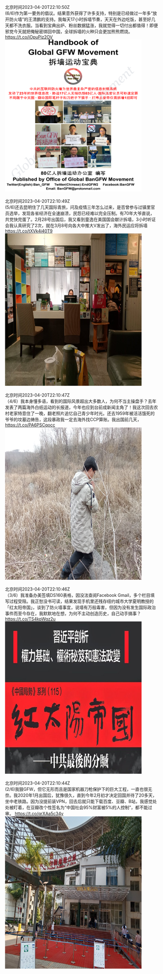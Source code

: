 北京时间2023-04-20T22:10:50Z<br>(6/6)作为第一要务的倡议。结果意外获得了许多支持，特别是已经做过一年多“放开防火墙”的王清鹏的支持。我每天17小时拆墙节奏，天天在外边吃饭，甚至好几天都不洗衣服。当看到宝典出炉、粉丝数据猛涨，我就觉得一切付出都值得！即便邪党今天就把俺秘密绑回中国，全球拆墙的火种只会更加熊熊燃烧。 https://t.co/iOpuPiz2OV<br><img src='/temp/image/2023/v-Month-4/1649053013452161026_0.jpg' width='450' height='500'><br><br>北京时间2023-04-20T22:10:49Z<br>(5/6)还去昆明住了几天国际青旅，问及疫情三年怎么过来，是否曾参与过镇里官员选举，发现各省经济在全速崩溃，民怨已经难以完全压制。有70年大爷直说，共党快完蛋了。2月28号出国后，我又看到童逸在美国国会献计拆墙，3小时听证会我认真研究了2次，就在3月8号向各大中推大V发出了，海外民运应将拆墙 https://t.co/tXVk4i40T9<br><img src='/temp/image/2023/v-Month-4/1649053007303303178_0.jpg' width='450' height='500'><br><br>北京时间2023-04-20T22:10:47Z<br>（4/6）我本身懂多语，看到的国际风景超出大多数人，为何不当主操盘手？去年发表了两篇海外白纸运动的长报道，今年也应到台前成新闻主角了！我这次回去农村老家特意住了一晚，翻老照片追忆自己青少年时光。还去1959年被活活饿死的爷爷的坟墓边祷告，这段暴政我一定去海外找CCP算账。我出国前几天， https://t.co/PA6PSCqocc<br><img src='/temp/image/2023/v-Month-4/1649052999564812289_0.jpg' width='450' height='500'><br><br>北京时间2023-04-20T22:10:46Z<br>（3/6）我准备办美签填DS160表格，因没法查阅Facebook Gmail，多个栏目填写过程受阻。我正愁没书可读，结果发现手机里还残存纽约城市大学夏明教授的「红太阳帝国」，谈到了防火墙事宜，说墙有万般毒害，但因为没有发生国际政治事件而至今存在，我默默地在想，为何不主动创造历史，自己动手搞事？ https://t.co/TS4kpWqz2u<br><img src='/temp/image/2023/v-Month-4/1649052994770718720_0.jpg' width='450' height='500'><br><br>北京时间2023-04-20T22:10:44Z<br>(2/6)我狠GFW，但它无形而且是国家机器刀枪保护下的巨大工程，一直也很无奈。我2020年1月出国后，犹豫很久，直到今年2月初才决定回国并待了20多天，坐中老铁路。因为没提前装VPN，回去后就只能下载百度、豆瓣、B站，我感觉处处被盯着，在豆瓣改个性签名为“中国社会95%财富被5%的人控制”，都不能过审。 https://t.co/qrXAa5c34y<br><img src='/temp/image/2023/v-Month-4/1649052986696671232_0.jpg' width='450' height='500'><br><br>